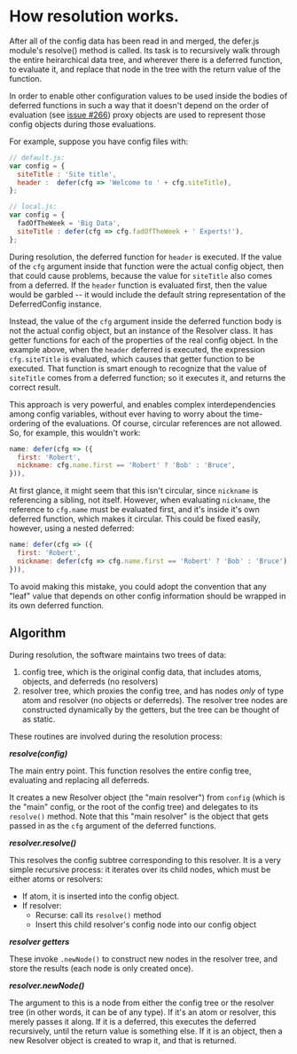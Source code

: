 # How resolution works.

After all of the config data has been read in and merged, the defer.js module's resolve() method is called. Its task is to recursively walk through the entire heirarchical data tree, and wherever there is a deferred function, to evaluate it, and replace that node in the tree with the return value of the function.

In order to enable other configuration values to be used inside the bodies of deferred functions in such a way that it doesn't depend on the order of evaluation (see [issue #266](https://github.com/lorenwest/node-config/issues/266)) proxy objects are used to represent those config objects during those evaluations.

For example, suppose you have config files with:

```javascript
// default.js:
var config = {
  siteTitle : 'Site title',
  header :  defer(cfg => 'Welcome to ' + cfg.siteTitle),
};

// local.js:
var config = {
  fadOfTheWeek = 'Big Data',
  siteTitle : defer(cfg => cfg.fadOfTheWeek + ' Experts!'),
};
```

During resolution, the deferred function for `header` is executed. If the value of the `cfg` argument inside that function were the actual config object, then that could cause problems, because the value for `siteTitle` also comes from a deferred. If the `header` function is evaluated first, then the value would be garbled -- it would include the default string representation of the DeferredConfig instance. 

Instead, the value of the `cfg` argument inside the deferred function body is not the actual config object, but an instance of the Resolver class. It has getter functions for each of the properties of the real config object. In the example above, when the `header` deferred is executed, the expression `cfg.siteTitle` is evaluated, which causes that getter function to be executed. That function is smart enough to recognize that the value of `siteTitle` comes from a deferred function; so it executes it, and returns the correct result.

This approach is very powerful, and enables complex interdependencies among config variables, without ever having to worry about the time-ordering of the evaluations. Of course, circular references are not allowed.
So, for example, this wouldn't work:

```javascript
name: defer(cfg => ({
  first: 'Robert',
  nickname: cfg.name.first == 'Robert' ? 'Bob' : 'Bruce',
})),
```

At first glance, it might seem that this isn't circular, since `nickname` is referencing a sibling, not itself. However, when evaluating `nickname`, the reference to `cfg.name` must be evaluated first, and it's inside it's own deferred function, which makes it circular. This could be fixed easily, however, using a nested deferred:

```javascript
name: defer(cfg => ({
  first: 'Robert',
  nickname: defer(cfg => cfg.name.first == 'Robert' ? 'Bob' : 'Bruce'),
})),
```

To avoid making this mistake, you could adopt the convention that any "leaf" value that depends on other config information should be wrapped in its own deferred function.


## Algorithm

During resolution, the software maintains two trees of data:

1. config tree, which is the original config data, that includes atoms, objects,
  and deferreds (no resolvers)
2. resolver tree, which proxies the config tree, and has nodes *only* of type 
  atom and resolver (no objects or deferreds). The resolver tree nodes are
  constructed dynamically by the getters, but the tree can be thought of as 
  static. 

These routines are involved during the resolution process:

***resolve(config)***

The main entry point. This function resolves the entire config tree, evaluating 
and replacing all deferreds.

It creates a new Resolver object (the "main resolver") from `config` (which is 
the "main" config, or the root of the config tree) and delegates to its 
`resolve()` method. Note that this "main resolver" is the object that gets 
passed in as the `cfg` argument of the deferred functions.

***resolver.resolve()***

This resolves the config subtree corresponding to this resolver. It is a very
simple recursive process: it iterates over its child nodes, which must be either
atoms or resolvers:

* If atom, it is inserted into the config object.
* If resolver:
    * Recurse: call its `resolve()` method
    * Insert this child resolver's config node into our config object 

***resolver getters***

These invoke `.newNode()` to construct new nodes in the resolver tree, and store 
the results (each node is only created once).

***resolver.newNode()***

The argument to this is a node from either the config tree or the resolver tree
(in other words, it can be of any type). If it's an atom or resolver, this merely
passes it along. If it is a deferred, this executes the deferred recursively,
until the return value is something else. If it is an object, then a new
Resolver object is created to wrap it, and that is returned.
